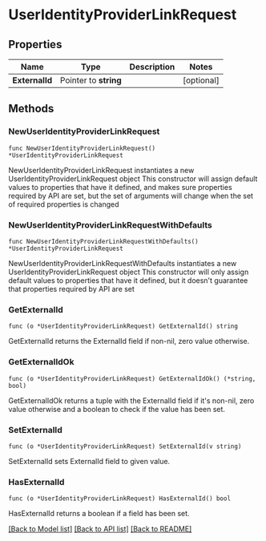 # UserIdentityProviderLinkRequest

## Properties

Name | Type | Description | Notes
------------ | ------------- | ------------- | -------------
**ExternalId** | Pointer to **string** |  | [optional] 

## Methods

### NewUserIdentityProviderLinkRequest

`func NewUserIdentityProviderLinkRequest() *UserIdentityProviderLinkRequest`

NewUserIdentityProviderLinkRequest instantiates a new UserIdentityProviderLinkRequest object
This constructor will assign default values to properties that have it defined,
and makes sure properties required by API are set, but the set of arguments
will change when the set of required properties is changed

### NewUserIdentityProviderLinkRequestWithDefaults

`func NewUserIdentityProviderLinkRequestWithDefaults() *UserIdentityProviderLinkRequest`

NewUserIdentityProviderLinkRequestWithDefaults instantiates a new UserIdentityProviderLinkRequest object
This constructor will only assign default values to properties that have it defined,
but it doesn't guarantee that properties required by API are set

### GetExternalId

`func (o *UserIdentityProviderLinkRequest) GetExternalId() string`

GetExternalId returns the ExternalId field if non-nil, zero value otherwise.

### GetExternalIdOk

`func (o *UserIdentityProviderLinkRequest) GetExternalIdOk() (*string, bool)`

GetExternalIdOk returns a tuple with the ExternalId field if it's non-nil, zero value otherwise
and a boolean to check if the value has been set.

### SetExternalId

`func (o *UserIdentityProviderLinkRequest) SetExternalId(v string)`

SetExternalId sets ExternalId field to given value.

### HasExternalId

`func (o *UserIdentityProviderLinkRequest) HasExternalId() bool`

HasExternalId returns a boolean if a field has been set.


[[Back to Model list]](../README.md#documentation-for-models) [[Back to API list]](../README.md#documentation-for-api-endpoints) [[Back to README]](../README.md)


